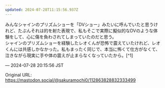```yaml
---
updated: 2024-07-28T11:15:56.937Z
---
```


<p>みんなシャインのプリズムショーを「DVショー」みたいに呼んでいたと思うけれど、たぶんそれは的を射た表現で、私もそこで実際に擬似的なDVのような体験をして、心に傷を負わされてしまっていたのだと思う。<br />シャインのプリズムショーを経験したレオくんが恐怖で震えていたけれど、レオくんには共感しかなかった。私もまったく同じで、本当に怖くて仕方がなくて、泣きながら現実に手や体の震えが止まらなくなっていたから。[^1]</p>

&mdash; 2024-07-28 20:15:56 JST

Original URL: https://mastodon.social/@sakuramochi0/112863828832333499
